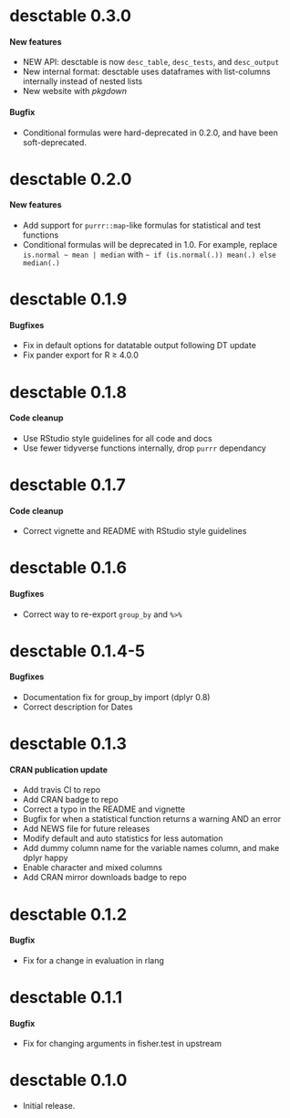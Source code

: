 # desctable 0.3.0

#### New features

- NEW API: desctable is now `desc_table`, `desc_tests`, and `desc_output`
- New internal format: desctable uses dataframes with list-columns internally instead of nested lists
- New website with *pkgdown*

#### Bugfix

- Conditional formulas were hard-deprecated in 0.2.0, and have been soft-deprecated.

# desctable 0.2.0

#### New features

- Add support for `purrr::map`-like formulas for statistical and test functions
- Conditional formulas will be deprecated in 1.0. For example, replace `is.normal ~ mean | median` with `~ if (is.normal(.)) mean(.) else median(.)`

# desctable 0.1.9

#### Bugfixes

- Fix in default options for datatable output following DT update
- Fix pander export for R ≥ 4.0.0

# desctable 0.1.8

#### Code cleanup

- Use RStudio style guidelines for all code and docs
- Use fewer tidyverse functions internally, drop `purrr` dependancy

# desctable 0.1.7

#### Code cleanup

- Correct vignette and README with RStudio style guidelines

# desctable 0.1.6

#### Bugfixes

- Correct way to re-export `group_by` and `%>%`

# desctable 0.1.4-5

#### Bugfixes

- Documentation fix for group_by import (dplyr 0.8)
- Correct description for Dates

# desctable 0.1.3

#### CRAN publication update

- Add travis CI to repo
- Add CRAN badge to repo
- Correct a typo in the README and vignette
- Bugfix for when a statistical function returns a warning AND an error
- Add NEWS file for future releases
- Modify default and auto statistics for less automation
- Add dummy column name for the variable names column, and make dplyr happy
- Enable character and mixed columns
- Add CRAN mirror downloads badge to repo

# desctable 0.1.2

#### Bugfix

- Fix for a change in evaluation in rlang

# desctable 0.1.1

#### Bugfix

- Fix for changing arguments in fisher.test in upstream

# desctable 0.1.0

- Initial release.
